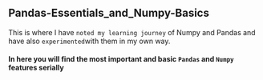 ## Pandas-Essentials_and_Numpy-Basics

This is where I have `noted my learning journey` of Numpy and Pandas and have also `experimented`with them in my own way.

#### In here you will find the most important and basic `Pandas` and `Numpy` features serially
